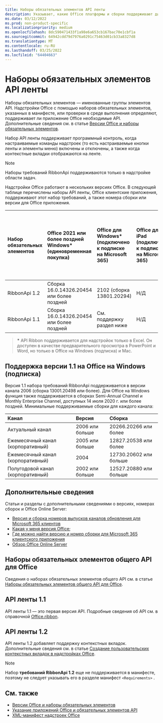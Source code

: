 ```yaml
---
title: Наборы обязательных элементов API ленты
description: Указывает, какие Office платформы и сборки поддерживают динамические API ленты.
ms.date: 03/12/2022
ms.prod: non-product-specific
ms.localizationpriority: medium
ms.openlocfilehash: 8dc590471433f1a98e6a653cb167bac70e1cbf1a
ms.sourcegitcommit: 64942cdd79d7976a0291c75463d01cb33a8327d8
ms.translationtype: MT
ms.contentlocale: ru-RU
ms.lasthandoff: 03/25/2022
ms.locfileid: "64404663"
---
```

# <a name="ribbon-api-requirement-sets"></a>Наборы обязательных элементов API ленты

Наборы обязательных элементов — именованные группы элементов API. Надстройки Office с помощью наборов обязательных элементов, указанных в манифесте, или проверки в среде выполнения определяют, поддерживает ли приложение Office необходимые API. Дополнительные сведения см. в статье [Версии Office и наборы обязательных элементов](../../develop/office-versions-and-requirement-sets.md).

Набор API ленты поддерживает программный контроль, когда настраиваемые команды надстроек (то есть настраиваемые кнопки ленты и элементы меню) включены и отключены, а также когда контекстные вкладки отображаются на ленте.

> [!NOTE]
> Наборы требований RibbonApi поддерживаются только в надстройке области задач.

Надстройки Office работают в нескольких версиях Office. В следующей таблице перечислены наборы API ленты, Office клиентские приложения, поддерживают этот набор требований, а также номера сборки или версии для Office приложения.

|  Набор обязательных элементов  | Office 2021 или более поздней Windows\*<br>(единовременная покупка) | Office для Windows\*<br>(подключено к подписке на Microsoft 365) |  Office для iPad<br>(подключено к подписке на Microsoft 365)  |  Office для Mac\*<br>(обе подписки<br> и разовая покупка Office Mac 2019 и более поздних периодов)   | Office в Интернете\*  |  Office Online Server  |
|:-----|:-----|:-----|:-----|:-----|:-----|:-----|
| RibbonApi 1.2  | Сборка 16.0.14326.20454 или более поздней | 2102 (сборка 13801.20294) | Н/Д | 16.53.806.0 | Май 2021 г. | Н/Д|
| RibbonApi 1.1  | Сборка 16.0.14326.20454 или более поздней | См. поддержку<br>раздел ниже | Н/Д | 16.38 | Ноябрь 2020 г. | Н/Д|

> **&#42;** API Ribbon поддерживается для надстройок только в Excel. Он доступен в качестве предварительного просмотра в PowerPoint и Word, но только в Office на Windows (подписка) и Mac. 

## <a name="support-for-version-11-on-office-on-windows-subscription"></a>Поддержка версии 1.1 на Office на Windows (подписка)

Версия 1.1 набора требований RibbonApi поддерживается в версии канала 2006 (сборка 13001.20498 или более). Для Office на Windows функция также поддерживается в сборках Semi-Annual Channel и Monthly Enterprise Channel, доступных 14 июля 2020 г. или более поздней. Минимальные поддерживаемые сборки для каждого канала:  

|Канал | Версия | Сборка|
|:-----|:-----|:-----|
|Актуальный канал | 2006 или больше | 20266.20266 или более|
|Ежемесячный канал (корпоративный) | 2005 или больше | 12827.20538 или более|
|Ежемесячный канал (корпоративный) | 2004 | 12730.20602 или больше|
|Полугодовой канал (корпоративный) | 2002 или больше | 12527.20880 или больше|

## <a name="more-information"></a>Дополнительные сведения

Статьи и разделы с дополнительными сведениями о версиях, номерах сборок и Office Online Server:

- [Версия и сборка номеров выпусков каналов обновления для Microsoft 365 клиентов](/officeupdates/update-history-microsoft365-apps-by-date)
- [Какая у меня версия Office](https://support.microsoft.com/office/932788b8-a3ce-44bf-bb09-e334518b8b19);
- [Где можно найти версию и номер сборки для Microsoft 365 клиентского приложения](/officeupdates/update-history-microsoft365-apps-by-date)
- [Обзор Office Online Server](/officeonlineserver/office-online-server-overview)

## <a name="office-common-api-requirement-sets"></a>Наборы обязательных элементов общего API для Office

Сведения о наборах обязательных элементов общего API см. в статье [Наборы обязательных элементов общего API для Office](office-add-in-requirement-sets.md).

## <a name="ribbon-api-11"></a>API ленты 1.1

API ленты 1.1 — это первая версия API. Подробные сведения об API см. в справочной [Office.ribbon](/javascript/api/office/office.ribbon).

## <a name="ribbon-api-12"></a>API ленты 1.2

API ленты 1.2 добавляет поддержку контекстных вкладок. Дополнительные сведения см. в статье [Создание пользовательских контекстных вкладок в надстройках Office](../../design/contextual-tabs.md).

> [!NOTE]
> Набор **требований RibbonApi 1.2** еще не поддерживается в манифесте, поэтому не следует указывать его в разделе манифест `<Requirements>` .

## <a name="see-also"></a>См. также

- [Версии Office и наборы обязательных элементов](../../develop/office-versions-and-requirement-sets.md)
- [Указание приложений Office и обязательных элементов API](../../develop/specify-office-hosts-and-api-requirements.md)
- [XML-манифест надстроек Office](../../develop/add-in-manifests.md)
